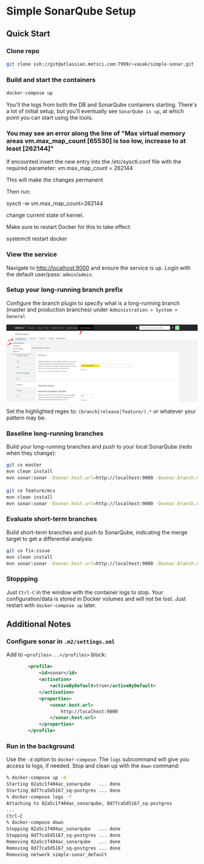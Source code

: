 # Simple SonarQube Setup

## Quick Start

### Clone repo

```bash
git clone ssh://git@atlassian.metsci.com:7999/~vasak/simple-sonar.git
```

### Build and start the containers

```bash
docker-compose up
```

You'll the logs from both the DB and SonarQube containers starting. There's a lot of initial setup, but you'll eventually see `SonarQube is up`, at which point you can start using the tools.

### You may see an error along the line of "Max virtual memory areas vm.max_map_count [65530] is too low, increase to at least [262144]"

If encounted insert the new entry into the /etc/sysctl.conf file with the required parameter:
vm.max_map_count = 262144

This will make the changes permanent

Then run:

sysctl -w vm.max_map_count=262144

change current state of kernel.

Make sure to restart Docker for this to take effect:

systemctl restart docker

### View the service

Navigate to [http://localhost:9000](http://localhost:9000) and ensure the service is up. Login with the default user/pass: `admin`/`admin`.

### Setup your long-running branch prefix

Configure the branch plugin to specify what is a long-running branch (master and production branches) under `Administration > System > General`

![Branch Configuration](sonar-branch-config.png)

Set the highlighted regex to: `(branch|release|feature/).*` or whatever your pattern may be.

### Baseline long-running branches

Build your long-running branches and push to your local SonarQube (redo when they change):

```bash
git co master
mvn clean install
mvn sonar:sonar -Dsonar.host.url=http://localhost:9000 -Dsonar.branch.name=master

git co feature/mcs
mvn clean install
mvn sonar:sonar -Dsonar.host.url=http://localhost:9000 -Dsonar.branch.name=feature/mcs
```

### Evaluate short-term branches

Build short-term branches and push to SonarQube, indicating the merge target to get a differential analysis:

```bash
git co fix-issue
mvn clean install
mvn sonar:sonar -Dsonar.host.url=http://localhost:9000 -Dsonar.branch.name=fix-issue -Dsonar.branch.target=feature/mcs
```

### Stoppping

Just `Ctrl-C` in the window with the container logs to stop. Your configuration/data is stored in Docker volumes and will not be lost. Just restart with `docker-compose up` later.

## Additional Notes

### Configure sonar in `.m2/settings.xml`

Add to `<profiles>...</profiles>` block:

```xml
        <profile>
            <id>sonar</id>
            <activation>
                <activeByDefault>true</activeByDefault>
            </activation>
            <properties>
                <sonar.host.url>
                    http://localhost:9000
                </sonar.host.url>
            </properties>
        </profile>
```

### Run in the background

Use the `-d` option to `docker-compose`. The `logs` subcommand will give you access to logs, if needed. Stop and clean up with the `down` command:

```bash
% docker-compose up -d
Starting 02a5c1f404ac_sonarqube   ... done
Starting 8d77ca5d5167_sq-postgres ... done
% docker-compose logs -f
Attaching to 02a5c1f404ac_sonarqube, 8d77ca5d5167_sq-postgres
...
Ctrl-C
% docker-compose down
Stopping 02a5c1f404ac_sonarqube   ... done
Stopping 8d77ca5d5167_sq-postgres ... done
Removing 02a5c1f404ac_sonarqube   ... done
Removing 8d77ca5d5167_sq-postgres ... done
Removing network simple-sonar_default
```
